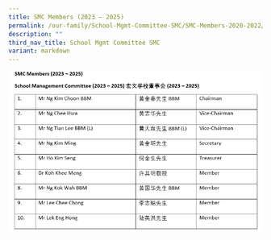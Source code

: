 ```yaml
---
title: SMC Members (2023 – 2025)
permalink: /our-family/School-Mgmt-Committee-SMC/SMC-Members-2020-2022/
description: ""
third_nav_title: School Mgmt Committee SMC
variant: markdown
---
```

![](/images/Our%20Family/Staff/SMC_09012024_OK.png)